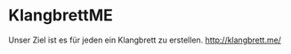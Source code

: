 KlangbrettME
============

Unser Ziel ist es für jeden ein Klangbrett zu erstellen. http://klangbrett.me/
